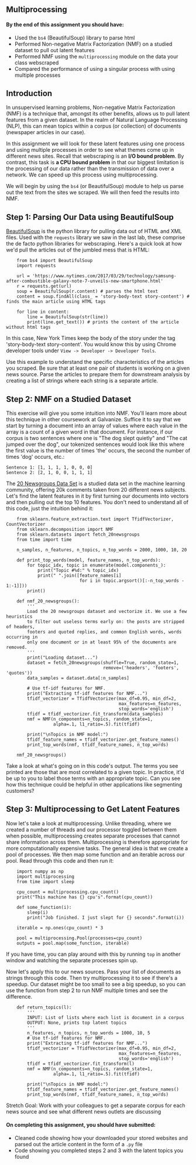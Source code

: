  Multiprocessing
-------------------------

#### By the end of this assignment you should have:

- Used the `bs4` (BeautifulSoup) library to parse html
- Performed Non-negative Matrix Factorization (NMF) on a studied dataset to pull out latent features
- Performed NMF using the `multiprocessing` module on the data your class webscraped
- Compared the performance of using a singular process with using multiple processes

Introduction
----

In unsupervised learning problems, Non-negative Matrix Factorization (NMF) is a technique that, amongst its other benefits, allows us to pull latent features from a given dataset.  In the realm of Natural Language Processing (NLP), this can mean topics within a corpus (or collection) of documents (newspaper articles in our case).

In this assignment we will look for these latent features using one process and using multiple processes in order to see what themes come up in different news sites.  Recall that webscraping is an **I/O bound problem**.  By contrast, this task is **a CPU bound problem** in that our biggest limitation is the processing of our data rather than the transmission of data over a network.  We can speed up this process using multiprocessing.

We will begin by using the `bs4` (or BeautifulSoup) module to help us parse out the text from the sites we scraped.  We will then feed the results into NMF.

Step 1: Parsing Our Data using BeautifulSoup
---------

[BeautifulSoup](https://www.crummy.com/software/BeautifulSoup/bs4/doc/) is the python library for pulling data out of HTML and XML files.  Used with the `requests` library we saw in the last lab, these comprise the de facto python libraries for webscraping.  Here's a quick look at how we'd pull the articles out of the jumbled mess that is HTML:

        from bs4 import BeautifulSoup
        import requests

        url = 'https://www.nytimes.com/2017/03/29/technology/samsung-after-combustible-galaxy-note-7-unveils-new-smartphone.html'
        r = requests.get(url)
        soup = BeautifulSoup(r.content) # parses the html text
        content = soup.findAll(class_ = 'story-body-text story-content') # finds the main article using HTML tags

        for line in content:
            line = BeautifulSoup(str(line))
            print(line.get_text()) # prints the content of the article without html tags

In this case, New York Times keep the body of the story under the tag 'story-body-text story-content'.  You would know this by using Chrome developer tools under `View -> Developer -> Developer Tools`.

Use this example to understand the specific characteristics of the articles you scraped.  Be sure that at least one pair of students is working on a given news source.  Parse the articles to prepare them for downstream analysis by creating a list of strings where each string is a separate article.

Step 2: NMF on a Studied Dataset
---------

This exercise will give you some intuition into NMF.  You'll learn more about this technique in other coursework at Galvanize.  Suffice it to say that we start by turning a document into an array of values where each value in the array is a count of a given word in that document.  For instance, if our corpus is two sentences where one is "The dog slept quietly" and "The cat jumped over the dog", our tokenized sentences would look like this where the first value is the number of times 'the' occurs, the second the number of times 'dog' occurs, etc.:

    Sentence 1: [1, 1, 1, 1, 0, 0, 0]
    Sentence 2: [2, 1, 0, 0, 1, 1, 1]

The [20 Newsgroups Data Set](https://archive.ics.uci.edu/ml/datasets/Twenty+Newsgroups) is a studied data set in the machine learning community, offering 20k comments taken from 20 different news subjects.  Let's find the latent features in it by first turning our documents into vectors and then pulling out the top 10 features.  You don't need to understand all of this code, just the intuition behind it:

        from sklearn.feature_extraction.text import TfidfVectorizer, CountVectorizer
        from sklearn.decomposition import NMF
        from sklearn.datasets import fetch_20newsgroups
        from time import time

        n_samples, n_features, n_topics, n_top_words = 2000, 1000, 10, 20

        def print_top_words(model, feature_names, n_top_words):
            for topic_idx, topic in enumerate(model.components_):
                print("Topic #%d:" % topic_idx)
                print(" ".join([feature_names[i]
                                for i in topic.argsort()[:-n_top_words - 1:-1]]))
            print()

        def nmf_20_newsgroups():
            '''
            Load the 20 newsgroups dataset and vectorize it. We use a few heuristics
            to filter out useless terms early on: the posts are stripped of headers,
            footers and quoted replies, and common English words, words occurring in
            only one document or in at least 95% of the documents are removed.
            '''
            print("Loading dataset...")
            dataset = fetch_20newsgroups(shuffle=True, random_state=1,
                                         remove=('headers', 'footers', 'quotes'))
            data_samples = dataset.data[:n_samples]

            # Use tf-idf features for NMF.
            print("Extracting tf-idf features for NMF...")
            tfidf_vectorizer = TfidfVectorizer(max_df=0.95, min_df=2,
                                               max_features=n_features,
                                               stop_words='english')
            tfidf = tfidf_vectorizer.fit_transform(data_samples)
            nmf = NMF(n_components=n_topics, random_state=1,
                      alpha=.1, l1_ratio=.5).fit(tfidf)

            print("\nTopics in NMF model:")
            tfidf_feature_names = tfidf_vectorizer.get_feature_names()
            print_top_words(nmf, tfidf_feature_names, n_top_words)

        nmf_20_newsgroups()

Take a look at what's going on in this code's output.  The terms you see printed are those that are most correlated to a given topic.  In practice, it'd be up to you to label those terms with an appropriate topic.  Can you see how this technique could be helpful in other applications like segmenting customers?

Step 3: Multiprocessing to Get Latent Features
------

Now let's take a look at multiprocessing.  Unlike threading, where we created a number of threads and our processor toggled between them when possible, multiprocessing creates separate processes that cannot share information across them.  Multiprocessing is therefore appropriate for more computationally expensive tasks.  The general idea is that we create a pool of processes.  We then map some function and an iterable across our pool.  Read through this code and then run it:

        import numpy as np
        import multiprocessing
        from time import sleep

        cpu_count = multiprocessing.cpu_count()
        print("This machine has {} cpu's".format(cpu_count))

        def some_function(i):
            sleep(i)
            print("Job finished. I just slept for {} seconds".format(i))

        iterable = np.ones(cpu_count) * 3

        pool = multiprocessing.Pool(processes=cpu_count)
        outputs = pool.map(some_function, iterable)

If you have time, you can play around with this by running `top` in another window and watching the separate processes spin up.

Now let's apply this to our news sources.  Pass your list of documents as strings through this code.  Then try multiprocessing it to see if there's a speedup.  Our dataset might be too small to see a big speedup, so you can use the function from step 2 to run NMF multiple times and see the difference.

        def return_topics(l):
            '''
            INPUT: List of lists where each list is document in a corpus
            OUTPUT: None, prints top latent topics
            '''
            n_features, n_topics, n_top_words = 1000, 10, 5
            # Use tf-idf features for NMF.
            print("Extracting tf-idf features for NMF...")
            tfidf_vectorizer = TfidfVectorizer(max_df=0.95, min_df=2,
                                               max_features=n_features,
                                               stop_words='english')
            tfidf = tfidf_vectorizer.fit_transform(l)
            nmf = NMF(n_components=n_topics, random_state=1,
                      alpha=.1, l1_ratio=.5).fit(tfidf)

            print("\nTopics in NMF model:")
            tfidf_feature_names = tfidf_vectorizer.get_feature_names()
            print_top_words(nmf, tfidf_feature_names, n_top_words)

Stretch Goal: Work with your colleagues to get a separate corpus for each news source and see what different news outlets are discussing

#### On completing this assignment, you should have submitted:

- Cleaned code showing how your downloaded your stored websites and parsed out the article content in the form of a `.py` file
- Code showing you completed steps 2 and 3 with the latent topics you found
